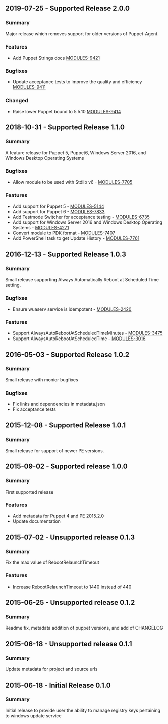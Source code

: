 ## 2019-07-25 - Supported Release 2.0.0
### Summary

Major release which removes support for older versions of Puppet-Agent.

### Features

- Add Puppet Strings docs [MODULES-9421](https://tickets.puppetlabs.com/browse/MODULES-9421)

### Bugfixes

- Update acceptance tests to improve the quality and efficiency [MODULES-9411](https://tickets.puppetlabs.com/browse/MODULES-9411)

### Changed

- Raise lower Puppet bound to 5.5.10 [MODULES-9414](https://tickets.puppetlabs.com/browse/MODULES-9414)

## 2018-10-31 - Supported Release 1.1.0
### Summary

A feature release for Puppet 5, Puppet6, Windows Server 2016, and Windows Desktop Operating Systems

### Bugfixes

- Allow module to be used with Stdlib v6 - [MODULES-7705](https://tickets.puppetlabs.com/browse/MODULES-7705)

### Features

- Add support for Puppet 5 - [MODULES-5144](https://tickets.puppetlabs.com/browse/MODULES-5144)
- Add support for Puppet 6 - [MODULES-7833](https://tickets.puppetlabs.com/browse/MODULES-7833)
- Add Testmode Switcher for acceptance testing - [MODULES-6735](https://tickets.puppetlabs.com/browse/MODULES-6735)
- Add support for Windows Server 2016 and Windows Desktop Operating Systems - [MODULES-4271](https://tickets.puppetlabs.com/browse/MODULES-4271)
- Convert module to PDK format - [MODULES-7407](https://tickets.puppetlabs.com/browse/MODULES-7407)
- Add PowerShell task to get Update History - [MODULES-7761](https://tickets.puppetlabs.com/browse/MODULES-7761)

## 2016-12-13 - Supported Release 1.0.3
### Summary

Small release supporting Always Automatically Reboot at Scheduled Time setting.

### Bugfixes

- Ensure wuaserv service is idempotent - [MODULES-2420](https://tickets.puppetlabs.com/browse/MODULES-2420)

### Features

- Support AlwaysAutoRebootAtScheduledTimeMinutes - [MODULES-3475](https://tickets.puppetlabs.com/browse/MODULES-3475)
- Support AlwaysAutoRebootAtScheduledTime - [MODULES-3016](https://tickets.puppetlabs.com/browse/MODULES-3016)

## 2016-05-03 - Supported Release 1.0.2
### Summary

Small release with monior bugfixes

### Bugfixes
- Fix links and dependencies in metadata.json
- Fix acceptance tests

## 2015-12-08 - Supported Release 1.0.1
### Summary

Small release for support of newer PE versions.

## 2015-09-02 - Supported release 1.0.0
### Summary

First supported release

### Features
- Add metadata for Puppet 4 and PE 2015.2.0
- Update documentation

## 2015-07-02 - Unsupported release 0.1.3
### Summary

Fix the max value of RebootRelaunchTimeout

### Features
- Increase RebootRelaunchTimeout to 1440 instead of 440

## 2015-06-25 - Unsupported release 0.1.2
### Summary

Readme fix, metadata addition of puppet versions, and add of CHANGELOG

## 2015-06-18 - Unsupported release 0.1.1
### Summary

Update metadata for project and source urls

## 2015-06-18 - Initial Release 0.1.0
### Summary

Initial release to provide user the ability to manage registry keys pertaining to windows update service
